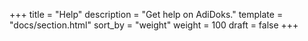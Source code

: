 +++
title = "Help"
description = "Get help on AdiDoks."
template = "docs/section.html"
sort_by = "weight"
weight = 100
draft = false
+++
